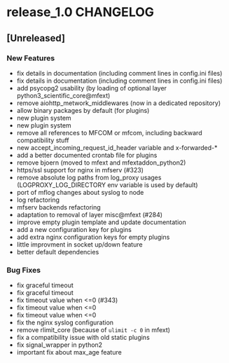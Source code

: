# release_1.0 CHANGELOG


## [Unreleased]

### New Features
- fix details in documentation (including comment lines in config.ini files)
- fix details in documentation (including comment lines in config.ini files)
- add psycopg2 usability (by loading of optional layer python3_scientific_core@mfext)
- remove aiohttp_metwork_middlewares (now in a dedicated repository)
- allow binary packages by default (for plugins)
- new plugin system
- new plugin system
- remove all references to MFCOM or mfcom, including backward compatibility stuff
- new accept_incoming_request_id_header variable and x-forwarded-*
- add a better documented crontab file for plugins
- remove bjoern (moved to mfext and mfextaddon_python2)
- https/ssl support for nginx in mfserv (#323)
- remove absolute log paths from log_proxy usages (LOGPROXY_LOG_DIRECTORY env variable is used by default)
- port of mflog changes about syslog to node
- log refactoring
- mfserv backends refactoring
- adaptation to removal of layer misc@mfext (#284)
- improve empty plugin template and update documentation
- add a new configuration key for plugins
- add extra nginx configuration keys for empty plugins
- little improvment in socket up/down feature
- better default dependencies


### Bug Fixes
- fix graceful timeout
- fix graceful timeout
- fix timeout value when <=0 (#343)
- fix timeout value when <=0
- fix timeout value when <=0
- fix the nginx syslog configuration
- remove rlimit_core (because of `ulimit -c 0` in mfext)
- fix a compatibility issue with old static plugins
- fix signal_wrapper in python2
- important fix about max_age feature





